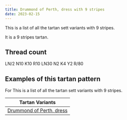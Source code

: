 ```yaml
---
title: Drummond of Perth, dress with 9 stripes
date: 2023-02-15
---
```

This is a list of all the tartan sett variants with 9 stripes.

It is a 9 stripes tartan.


## Thread count
LN/2 N10 K10 R10 LN30 N2 K4 Y2 R/80

## Examples of this tartan pattern
For This is a list of all the tartan sett variants with 9 stripes.

| Tartan Variants |
|---------------|
| [Drummond of Perth, dress](/variants/ln/2/n10/k10/r10/ln30/n2/k4/y2/r/80-k000000-lne0e0e0-n808080-rc00000-yf0c000/)||
